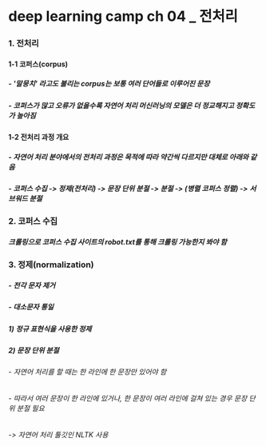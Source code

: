 # deep learning camp ch 04 _ 전처리
### 1. 전처리
#### 1-1 코퍼스(corpus)
##### - '말뭉치' 라고도 불리는 corpus는 보통 여러 단어들로 이루어진 문장
##### - 코퍼스가 많고 오류가 없을수록 자연어 처리 머신러닝의 모델은 더 정교해지고 정확도가 높아짐

#### 1-2 전처리 과정 개요
##### - 자연어 처리 분야에서의 전처리 과정은 목적에 따라 약간씩 다르지만 대체로 아래와 같음
##### - 코퍼스 수집 -> 정제(전처리) -> 문장 단위 분절 -> 분절 -> (병렬 코퍼스 정렬) -> 서브워드 분절

### 2. 코퍼스 수집
##### 크롤링으로 코퍼스 수집 사이트의 robot.txt를 통해 크롤링 가능한지 봐야 함

### 3. 정제(normalization)
##### - 전각 문자 제거
##### - 대소문자 통일
##### 1) 정규 표현식을 사용한 정제
##### 2) 문장 단위 분절 
###### - 자연어 처리를 할 때는 한 라인에 한 문장만 있어야 함
###### - 따라서 여러 문장이 한 라인에 있거나, 한 문장이 여러 라인에 걸쳐 있는 경우 문장 단위 분절 필요
###### -> 자연어 처리 툴깃인 NLTK 사용
```python

```

